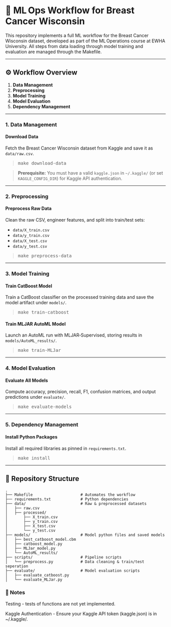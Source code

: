 # 🤖 ML Ops Workflow for Breast Cancer Wisconsin

This repository implements a full ML workflow for the Breast Cancer Wisconsin dataset, developed as part of the ML Operations course at EWHA University. All steps from data loading through model training and evaluation are managed through the Makefile.

---

## ⚙️ Workflow Overview

1. **Data Management**  
2. **Preprocessing**  
3. **Model Training**  
4. **Model Evaluation**  
5. **Dependency Management**

---

### 1. Data Management

#### Download Data  
Fetch the Breast Cancer Wisconsin dataset from Kaggle and save it as `data/raw.csv`.

<blockquote>
<pre>
make download-data
</pre>
</blockquote>

> **Prerequisite:** You must have a valid `kaggle.json` in `~/.kaggle/` (or set `KAGGLE_CONFIG_DIR`) for Kaggle API authentication.

---

### 2. Preprocessing

#### Preprocess Raw Data  
Clean the raw CSV, engineer features, and split into train/test sets:
- `data/X_train.csv`
- `data/y_train.csv`
- `data/X_test.csv`
- `data/y_test.csv`

<blockquote>
<pre>
make preprocess-data
</pre>
</blockquote>

---

### 3. Model Training

#### Train CatBoost Model  
Train a CatBoost classifier on the processed training data and save the model artifact under `models/`.

<blockquote>
<pre>
make train-catboost
</pre>
</blockquote>

#### Train MLJAR AutoML Model  
Launch an AutoML run with MLJAR‑Supervised, storing results in `models/AutoML_results/`.

<blockquote>
<pre>
make train-MLJar
</pre>
</blockquote>

---

### 4. Model Evaluation

#### Evaluate All Models  
Compute accuracy, precision, recall, F1, confusion matrices, and output predictions under `evaluate/`.

<blockquote>
<pre>
make evaluate-models
</pre>
</blockquote>

---

### 5. Dependency Management

#### Install Python Packages  
Install all required libraries as pinned in `requirements.txt`.

<blockquote>
<pre>
make install
</pre>
</blockquote>

---

## 📂 Repository Structure
```
.
├── Makefile                     # Automates the workflow
├── requirements.txt             # Python dependencies
├── data/                        # Raw & preprocessed datasets
│   ├── raw.csv
│   ├── processed/
│       ├── X_train.csv
│       ├── y_train.csv
│       ├── X_test.csv
│       └── y_test.csv
├── models/                      # Model python files and saved models
│   ├── best_catboost_model.cbm
│   ├── catboost_model.py
│   ├── MLJar_model.py
│   └── AutoML_results/         
├── scripts/                     # Pipeline scripts
│   └── preprocess.py            # Data cleaning & train/test seperation
├── evaluate/                    # Model evaluation scripts
│   ├── evaluate_catboost.py
│   └── evaluate_MLJar.py
```

### 📝 Notes
Testing - tests of functions are not yet implemented.

Kaggle Authentication - Ensure your Kaggle API token (kaggle.json) is in ~/.kaggle/.

